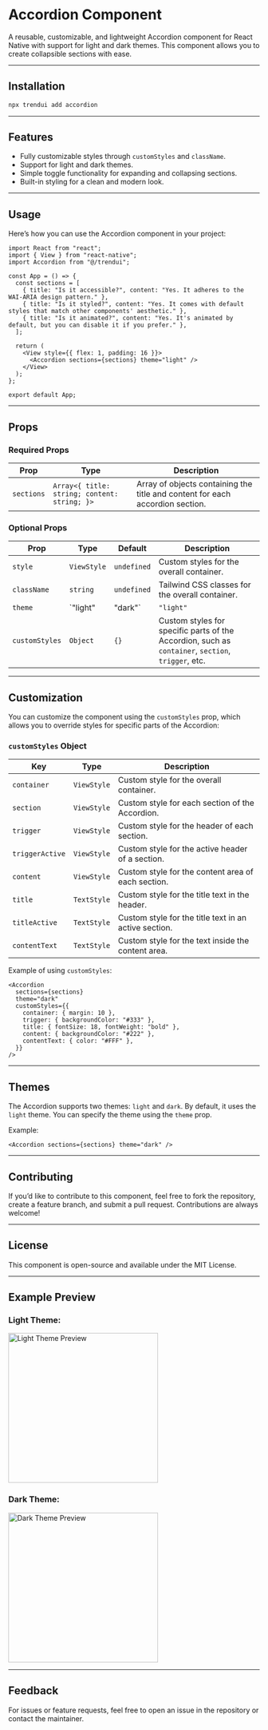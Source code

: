 # Accordion Component

A reusable, customizable, and lightweight Accordion component for React Native with support for light and dark themes. This component allows you to create collapsible sections with ease.

---

## Installation
```bash
npx trendui add accordion
```
---

## Features

- Fully customizable styles through `customStyles` and `className`.
- Support for light and dark themes.
- Simple toggle functionality for expanding and collapsing sections.
- Built-in styling for a clean and modern look.

---

## Usage

Here’s how you can use the Accordion component in your project:

```tsx
import React from "react";
import { View } from "react-native";
import Accordion from "@/trendui";

const App = () => {
  const sections = [
    { title: "Is it accessible?", content: "Yes. It adheres to the WAI-ARIA design pattern." },
    { title: "Is it styled?", content: "Yes. It comes with default styles that match other components' aesthetic." },
    { title: "Is it animated?", content: "Yes. It's animated by default, but you can disable it if you prefer." },
  ];

  return (
    <View style={{ flex: 1, padding: 16 }}>
      <Accordion sections={sections} theme="light" />
    </View>
  );
};

export default App;
```

---

## Props

### Required Props

| Prop       | Type                                              | Description                                           |
|------------|---------------------------------------------------|-------------------------------------------------------|
| `sections` | `Array<{ title: string; content: string; }>`      | Array of objects containing the title and content for each accordion section. |

### Optional Props

| Prop           | Type                | Default     | Description                                                                                           |
|----------------|---------------------|-------------|-------------------------------------------------------------------------------------------------------|
| `style`        | `ViewStyle`         | `undefined` | Custom styles for the overall container.                                                             |
| `className`    | `string`            | `undefined` | Tailwind CSS classes for the overall container.                                                      |
| `theme`        | `"light" | "dark"` | `"light"`   | Sets the theme of the Accordion component.                                                           |
| `customStyles` | `Object`            | `{}`        | Custom styles for specific parts of the Accordion, such as `container`, `section`, `trigger`, etc.    |

---

## Customization

You can customize the component using the `customStyles` prop, which allows you to override styles for specific parts of the Accordion:

### `customStyles` Object

| Key             | Type        | Description                                             |
|------------------|-------------|---------------------------------------------------------|
| `container`      | `ViewStyle` | Custom style for the overall container.                |
| `section`        | `ViewStyle` | Custom style for each section of the Accordion.        |
| `trigger`        | `ViewStyle` | Custom style for the header of each section.           |
| `triggerActive`  | `ViewStyle` | Custom style for the active header of a section.       |
| `content`        | `ViewStyle` | Custom style for the content area of each section.     |
| `title`          | `TextStyle` | Custom style for the title text in the header.         |
| `titleActive`    | `TextStyle` | Custom style for the title text in an active section.  |
| `contentText`    | `TextStyle` | Custom style for the text inside the content area.     |

Example of using `customStyles`:

```tsx
<Accordion
  sections={sections}
  theme="dark"
  customStyles={{
    container: { margin: 10 },
    trigger: { backgroundColor: "#333" },
    title: { fontSize: 18, fontWeight: "bold" },
    content: { backgroundColor: "#222" },
    contentText: { color: "#FFF" },
  }}
/>
```

---

## Themes

The Accordion supports two themes: `light` and `dark`. By default, it uses the `light` theme. You can specify the theme using the `theme` prop.

Example:

```tsx
<Accordion sections={sections} theme="dark" />
```

---

## Contributing

If you’d like to contribute to this component, feel free to fork the repository, create a feature branch, and submit a pull request. Contributions are always welcome!

---

## License

This component is open-source and available under the MIT License.

---

## Example Preview

### Light Theme:
<img src="./light-theme-preview.png" alt="Light Theme Preview" width="300" />

### Dark Theme:
<img src="./dark-theme-preview.png" alt="Dark Theme Preview" width="300" />

---

## Feedback

For issues or feature requests, feel free to open an issue in the repository or contact the maintainer.